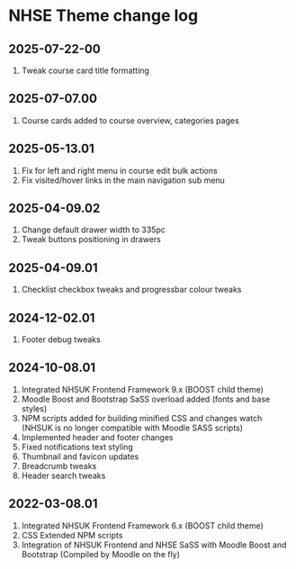 # NHSE Theme change log

## 2025-07-22-00
1. Tweak course card title formatting

## 2025-07-07.00
1. Course cards added to course overview, categories pages

## 2025-05-13.01
1. Fix for left and right menu in course edit bulk actions
2. Fix  visited/hover links in the main navigation sub menu

## 2025-04-09.02
1. Change default drawer width to 335pc
2. Tweak buttons positioning in drawers

## 2025-04-09.01
1. Checklist checkbox tweaks and progressbar colour tweaks 

## 2024-12-02.01
1. Footer debug tweaks

## 2024-10-08.01
1. Integrated NHSUK Frontend Framework 9.x (BOOST child theme)
2. Moodle Boost and Bootstrap SaSS overload added (fonts and base styles)
3. NPM scripts added for building minified CSS and changes watch (NHSUK is no longer compatible with Moodle SASS scripts)
4. Implemented header and footer changes
5. Fixed notifications text styling
6. Thumbnail and favicon updates
7. Breadcrumb tweaks
8. Header search tweaks

## 2022-03-08.01
1. Integrated NHSUK Frontend Framework 6.x (BOOST child theme) 
2. CSS Extended NPM scripts
3. Integration of NHSUK Frontend and NHSE SaSS with Moodle Boost and Bootstrap (Compiled by Moodle on the fly)
